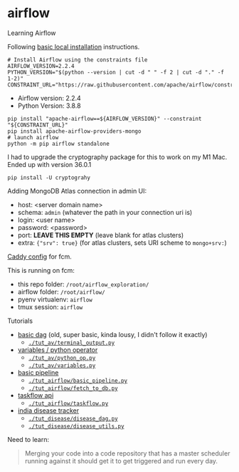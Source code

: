 # airflow
Learning Airflow

Following [basic local installation](https://airflow.apache.org/docs/apache-airflow/stable/start/local.html) instructions.

```shell
# Install Airflow using the constraints file
AIRFLOW_VERSION=2.2.4
PYTHON_VERSION="$(python --version | cut -d " " -f 2 | cut -d "." -f 1-2)"
CONSTRAINT_URL="https://raw.githubusercontent.com/apache/airflow/constraints-${AIRFLOW_VERSION}/constraints-${PYTHON_VERSION}.txt"
```
- Airflow version: 2.2.4
- Python Version: 3.8.8

```shell
pip install "apache-airflow==${AIRFLOW_VERSION}" --constraint "${CONSTRAINT_URL}"
pip install apache-airflow-providers-mongo
# launch airflow
python -m pip airflow standalone
```

I had to upgrade the cryptography package for this to work on my M1 Mac.  
Ended up with version 36.0.1
```shell
pip install -U cryptograhy
```

Adding MongoDB Atlas connection in admin UI:
- host: \<server domain name>
- schema: `admin`  (whatever the path in your connection uri is)
- login: \<user name>
- password: \<password>
- port: **LEAVE THIS EMPTY**  (leave blank for atlas clusters)
- extra: `{"srv": true}`  (for atlas clusters, sets URI scheme to `mongo+srv:`)

[Caddy config](./Caddyfile) for fcm.

This is running on fcm:
- this repo folder: `/root/airflow_exploration/`
- airflow folder: `/root/airflow/`
- pyenv virtualenv: `airflow`
- tmux session: `airflow`

Tutorials
- [basic dag](https://www.analyticsvidhya.com/blog/2020/11/getting-started-with-apache-airflow/) (old, super basic, kinda lousy, I didn't follow it exactly)
  - [`./tut_av/terminal_output.py`](./tut_av/terminal_output.py)
- [variables / python operator](https://www.analyticsvidhya.com/blog/2020/11/data-engineering-101-getting-started-with-python-operator-in-apache-airflow/)
  - [`./tut_av/python_op.py`](./tut_av/python_op.py)
  - [`./tut_av/variables.py`](./tut_av/variables.py)
- [basic pipeline](https://airflow.apache.org/docs/apache-airflow/stable/tutorial.html)
  - [`./tut_airflow/basic_pipeline.py`](./tut_airflow/basic_pipeline.py)
  - [`./tut_airflow/fetch_to_db.py`](./tut_airflow/fetch_to_db.py)
- [taskflow api](https://airflow.apache.org/docs/apache-airflow/stable/tutorial_taskflow_api.html)
  - [`./tut_airflow/taskflow.py`](./tut_airflow/taskflow.py)
- [india disease tracker](https://humansofdata.atlan.com/2018/06/apache-airflow-disease-outbreaks-india/)
  - [`./tut_disease/disease_dag.py`](./tut_disease/disease_dag.py)
  - [`./tut_disease/disease_utils.py`](./tut_disease/disease_utils.py)

Need to learn:
> Merging your code into a code repository that has a master scheduler running against it should get it to get triggered and run every day.
